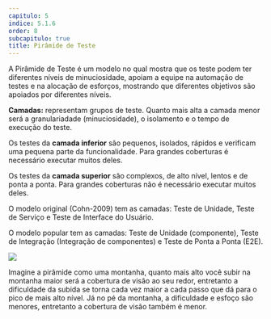 ```yaml
---
capitulo: 5
indice: 5.1.6
order: 8
subcapitulo: true
title: Pirâmide de Teste
---
```


<p>
  A Pirâmide de Teste é um modelo no qual mostra que os teste podem ter diferentes níveis de minuciosidade, apoiam a equipe na automação de testes e na alocação de esforços, mostrando que diferentes objetivos são apoiados por diferentes níveis.
</p>

<p>
  <b>Camadas:</b> representam grupos de teste. Quanto mais alta a camada menor será a granulariadade (minuciosidade), o isolamento e o tempo de execução do teste.
</p>

<p>
  Os testes da <b>camada inferior</b> são pequenos, isolados, rápidos e verificam uma pequena parte da funcionalidade. Para grandes coberturas é necessário executar muitos deles.
</p>

<p>
  Os testes da <b>camada superior</b> são complexos, de alto nível, lentos e de ponta a ponta. Para grandes coberturas não é necessário executar muitos deles.
</p>

<p>
  O modelo original (Cohn-2009) tem as camadas: Teste de Unidade, Teste de Serviço e Teste de Interface do Usuário.
</p>

<p>
  O modelo popular tem as camadas: Teste de Unidade (componente), Teste de Integração (Integração de componentes) e Teste de Ponta a Ponta (E2E).  
</p>

<div class="text-center">
<!-- FIXME Verificar porque o liquid não funciona dentro do md, nem mesmo com markdownify . Então corrigir o link da imagem passando realive_url-->
    <img class="img-fluid" src="/feroline.qa-bentevi/assets/images/piramide-de-teste-popular.png">
</div>

<p>
  Imagine a pirâmide como uma montanha, quanto mais alto você subir na montanha maior será a cobertura de visão ao seu redor, entretanto a dificuldade da subida se torna cada vez maior a cada passo que dá para o pico de mais alto nível. Já no pé da montanha, a dificuldade e esfoço são menores, entretanto a cobertura de visão também é menor. 
</p>

